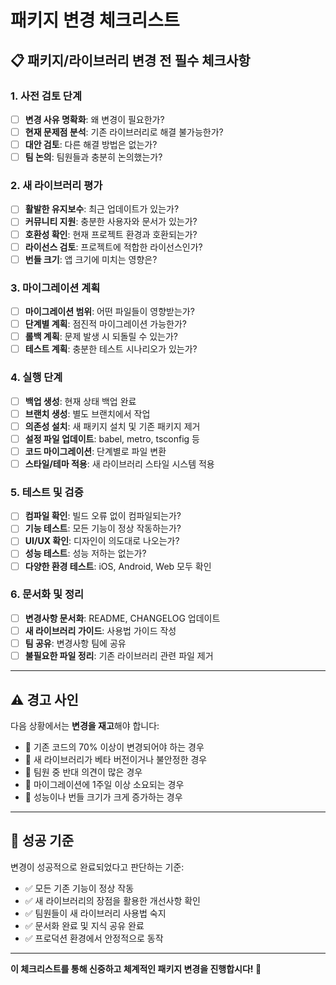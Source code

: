 # 패키지 변경 체크리스트

## 📋 패키지/라이브러리 변경 전 필수 체크사항

### 1. 사전 검토 단계
- [ ] **변경 사유 명확화**: 왜 변경이 필요한가?
- [ ] **현재 문제점 분석**: 기존 라이브러리로 해결 불가능한가?
- [ ] **대안 검토**: 다른 해결 방법은 없는가?
- [ ] **팀 논의**: 팀원들과 충분히 논의했는가?

### 2. 새 라이브러리 평가
- [ ] **활발한 유지보수**: 최근 업데이트가 있는가?
- [ ] **커뮤니티 지원**: 충분한 사용자와 문서가 있는가?
- [ ] **호환성 확인**: 현재 프로젝트 환경과 호환되는가?
- [ ] **라이선스 검토**: 프로젝트에 적합한 라이선스인가?
- [ ] **번들 크기**: 앱 크기에 미치는 영향은?

### 3. 마이그레이션 계획
- [ ] **마이그레이션 범위**: 어떤 파일들이 영향받는가?
- [ ] **단계별 계획**: 점진적 마이그레이션 가능한가?
- [ ] **롤백 계획**: 문제 발생 시 되돌릴 수 있는가?
- [ ] **테스트 계획**: 충분한 테스트 시나리오가 있는가?

### 4. 실행 단계
- [ ] **백업 생성**: 현재 상태 백업 완료
- [ ] **브랜치 생성**: 별도 브랜치에서 작업
- [ ] **의존성 설치**: 새 패키지 설치 및 기존 패키지 제거
- [ ] **설정 파일 업데이트**: babel, metro, tsconfig 등
- [ ] **코드 마이그레이션**: 단계별로 파일 변환
- [ ] **스타일/테마 적용**: 새 라이브러리 스타일 시스템 적용

### 5. 테스트 및 검증
- [ ] **컴파일 확인**: 빌드 오류 없이 컴파일되는가?
- [ ] **기능 테스트**: 모든 기능이 정상 작동하는가?
- [ ] **UI/UX 확인**: 디자인이 의도대로 나오는가?
- [ ] **성능 테스트**: 성능 저하는 없는가?
- [ ] **다양한 환경 테스트**: iOS, Android, Web 모두 확인

### 6. 문서화 및 정리
- [ ] **변경사항 문서화**: README, CHANGELOG 업데이트
- [ ] **새 라이브러리 가이드**: 사용법 가이드 작성
- [ ] **팀 공유**: 변경사항 팀에 공유
- [ ] **불필요한 파일 정리**: 기존 라이브러리 관련 파일 제거

---

## ⚠️ 경고 사인

다음 상황에서는 **변경을 재고**해야 합니다:

- 🚨 기존 코드의 70% 이상이 변경되어야 하는 경우
- 🚨 새 라이브러리가 베타 버전이거나 불안정한 경우  
- 🚨 팀원 중 반대 의견이 많은 경우
- 🚨 마이그레이션에 1주일 이상 소요되는 경우
- 🚨 성능이나 번들 크기가 크게 증가하는 경우

---

## 🎯 성공 기준

변경이 성공적으로 완료되었다고 판단하는 기준:

- ✅ 모든 기존 기능이 정상 작동
- ✅ 새 라이브러리의 장점을 활용한 개선사항 확인
- ✅ 팀원들이 새 라이브러리 사용법 숙지
- ✅ 문서화 완료 및 지식 공유 완료
- ✅ 프로덕션 환경에서 안정적으로 동작

---

**이 체크리스트를 통해 신중하고 체계적인 패키지 변경을 진행합시다! 🚀**
